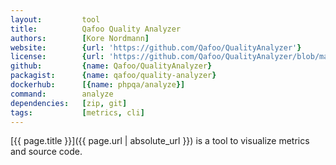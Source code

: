 ```yaml
---
layout:         tool
title:          Qafoo Quality Analyzer
authors:        [Kore Nordmann]
website:        {url: 'https://github.com/Qafoo/QualityAnalyzer'}
license:        {url: 'https://github.com/Qafoo/QualityAnalyzer/blob/master/LICENSE', label: 'GNU Affero General Public License v3.0'}
github:         {name: Qafoo/QualityAnalyzer}
packagist:      {name: qafoo/quality-analyzer}               
dockerhub:      [{name: phpqa/analyze}] 
command:        analyze
dependencies:   [zip, git]
tags:           [metrics, cli]
---
```


[{{ page.title }}]({{ page.url | absolute_url }}) is a tool to visualize metrics and source code.

<!--more--> 
